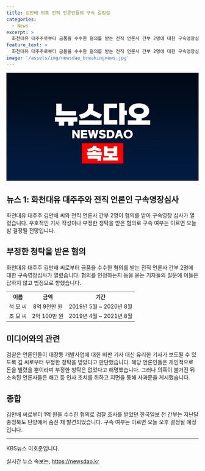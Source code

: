 ```yaml
---
title: 김만배 의혹 전직 언론인들의 구속 갈림길
categories:
  - News
excerpt: >
  화천대유 대주주로부터 금품을 수수한 혐의를 받는 전직 언론사 간부 2명에 대한 구속영장심사가 열렸다. 이들은 대장동 사업과 관련된 우호적인 기사를 작성하거나 부정한 청탁을 받은 혐의를 받고 있다. 8억 9천만 원과 2억 100만 원을 각각 수수한 혐의의 검찰은 부정한 청탁을 받았다고 밝혔다. 해당 언론인들은 개인적으로 돈을 빌렸을 뿐이라며 부정한 청탁은 없었다고 주장했지만 구속 여부는 이르면 오늘 오후 결정될 전망이다.
feature_text: >
  화천대유 대주주로부터 금품을 수수한 혐의를 받는 전직 언론사 간부 2명에 대한 구속영장심사가 열렸다. 이들은 대장동 사업과 관련된 우호적인 기사를 작성하거나 부정한 청탁을 받은 혐의를 받고 있다. 8억 9천만 원과 2억 100만 원을 각각 수수한 혐의의 검찰은 부정한 청탁을 받았다고 밝혔다. 해당 언론인들은 개인적으로 돈을 빌렸을 뿐이라며 부정한 청탁은 없었다고 주장했지만 구속 여부는 이르면 오늘 오후 결정될 전망이다.
image: '/assets/img/newsdao_breakingnews.jpg'
---
```


<p><img src="/assets/img/newsdao_breakingnews.jpg" alt="flaretime 속보" /></p>

<h2>뉴스 1: 화천대유 대주주와 전직 언론인 구속영장심사</h2>

<p data-ke-size="size16">화천대유 대주주 김만배 씨와 전직 언론사 간부 2명이 혐의를 받아 구속영장 심사가 열렸습니다. 우호적인 기사 작성이나 부정한 청탁을 받은 혐의로 구속 여부는 이르면 오늘 밤 결정될 전망입니다.</p>

<h2 data-ke-size="size26">부정한 청탁을 받은 혐의</h2>

<p data-ke-size="size16">화천대유 대주주 김만배 씨로부터 금품을 수수한 혐의를 받는 전직 언론사 간부 2명에 대한 구속영장심사가 열렸습니다. 혐의를 인정하는지 등을 묻는 기자들의 질문에 이들은 답하지 않고 법정으로 향했습니다.</p>

<table>
  <tr>
    <td style="text-align: center; height: 17px;"><b>이름</b></td>
    <td style="text-align: center; height: 17px;"><b>금액</b></td>
    <td style="text-align: center; height: 17px;"><b>기간</b></td>
  </tr>
  <tr>
    <td style="text-align: center; height: 17px;">석 모 씨</td>
    <td style="text-align: center; height: 17px;">8억 9천만 원</td>
    <td style="text-align: center; height: 17px;">2019년 5월 ~ 2020년 8월</td>
  </tr>
  <tr>
    <td style="text-align: center; height: 17px;">조 모 씨</td>
    <td style="text-align: center; height: 17px;">2억 100만 원</td>
    <td style="text-align: center; height: 17px;">2019년 4월 ~ 2021년 8월</td>
  </tr>
</table>

<h2 data-ke-size="size26">미디어와의 관련</h2>

<p data-ke-size="size16">검찰은 언론인들이 대장동 개발사업에 대한 비판 기사 대신 유리한 기사가 보도될 수 있도록 김 씨로부터 부정한 청탁을 받았다고 판단했습니다. 해당 언론인들은 개인적으로 돈을 빌렸을 뿐이라며 부정한 청탁은 없었다고 해명했습니다. 그러나 의혹이 불거진 뒤 소속된 언론사들은 해고 등 인사 조치를 취하고 지면을 통해 사과문을 게시했습니다.</p>

<h2 data-ke-size="size26">종합</h2>

<p data-ke-size="size16">김만배 씨로부터 1억 원을 수수한 혐의로 검찰 조사를 받았던 한국일보 전 간부는 지난달 충청북도 단양에서 숨진 채 발견되었습니다. 구속 여부는 이르면 오늘 오후 결정될 예정입니다.</p>

<hr>

<p data-ke-size="size16">KBS뉴스 이호준입니다.</p>
실시간 뉴스 속보는, <a href="https://newsdao.kr" rel="dofollow">https://newsdao.kr</a>


